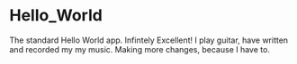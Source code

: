 # Hello_World
The standard Hello World app.   Infintely Excellent!
I play guitar, have written and recorded my my music.
Making more changes, because I have to.
